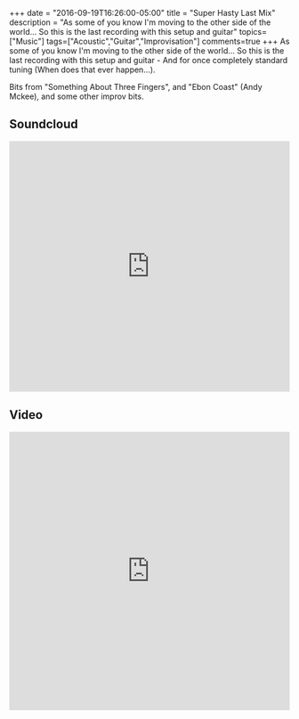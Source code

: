 +++
date = "2016-09-19T16:26:00-05:00"
title = "Super Hasty Last Mix"
description = "As some of you know I'm moving to the other side of the world... So this is the last recording with this setup and guitar"
topics=["Music"]
tags=["Acoustic","Guitar","Improvisation"]
comments=true
+++
As some of you know I'm moving to the other side of the world... So this is the last recording with this setup and guitar - And for once completely standard tuning (When does that ever happen...).

Bits from "Something About Three Fingers", and "Ebon Coast" (Andy Mckee), and some other improv bits.

## Soundcloud ##
<iframe width="100%" height="450" scrolling="no" frameborder="no" src="https://w.soundcloud.com/player/?url=https%3A//api.soundcloud.com/tracks/282975896&amp;auto_play=false&amp;hide_related=false&amp;show_comments=true&amp;show_user=true&amp;show_reposts=false&amp;visual=true"></iframe>

## Video ##
<iframe width="100%" height="500" src="https://www.youtube.com/embed/ClYizWeNE10" frameborder="0" allowfullscreen></iframe>
